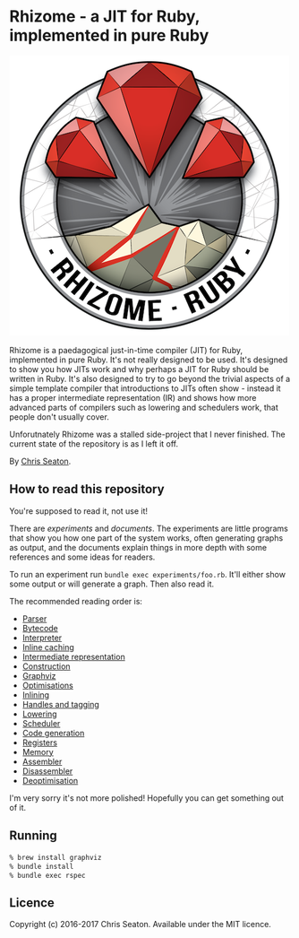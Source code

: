 # Rhizome - a JIT for Ruby, implemented in pure Ruby

![graph of a simple add function](logo/rhizomeruby-small.png)

Rhizome is a paedagogical just-in-time compiler (JIT) for Ruby, implemented in pure Ruby. It's not really designed to be used. It's designed to show you how JITs work and why perhaps a JIT for Ruby should be written in Ruby. It's also designed to try to go beyond the trivial aspects of a simple template compiler that introductions to JITs often show - instead it has a proper intermediate representation (IR) and shows how more advanced parts of compilers such as lowering and schedulers work, that people don't usually cover.

Unforutnately Rhizome was a stalled side-project that I never finished. The current state of the repository is as I left it off.

By [Chris Seaton](https://chrisseaton.com).

## How to read this repository

You're supposed to read it, not use it!

There are *experiments* and *documents*. The experiments are little programs that show you how one part of the system works, often generating graphs as output, and the documents explain things in more depth with some references and some ideas for readers.

To run an experiment run `bundle exec experiments/foo.rb`. It'll either show some output or will generate a graph. Then also read it.

The recommended reading order is:

* [Parser](doc/parser.md)
* [Bytecode](doc/bytecode.md)
* [Interpreter](doc/interpreter.md)
* [Inline caching](doc/inline-caching.md)
* [Intermediate representation](doc/ir.md)
* [Construction](doc/construction.md)
* [Graphviz](doc/graphviz.md)
* [Optimisations](doc/optimisations.md)
* [Inlining](doc/inlining.md)
* [Handles and tagging](doc/handles-tagging.md)
* [Lowering](doc/lowering.md)
* [Scheduler](doc/scheduler.md)
* [Code generation](doc/codegen.md)
* [Registers](doc/registers.md)
* [Memory](doc/memory.md)
* [Assembler](doc/assembler.md)
* [Disassembler](doc/disassembler.md)
* [Deoptimisation](doc/deoptimisation.md)

I'm very sorry it's not more polished! Hopefully you can get something out of it.

## Running

```
% brew install graphviz
% bundle install
% bundle exec rspec
```

## Licence

Copyright (c) 2016-2017 Chris Seaton. Available under the MIT licence.
